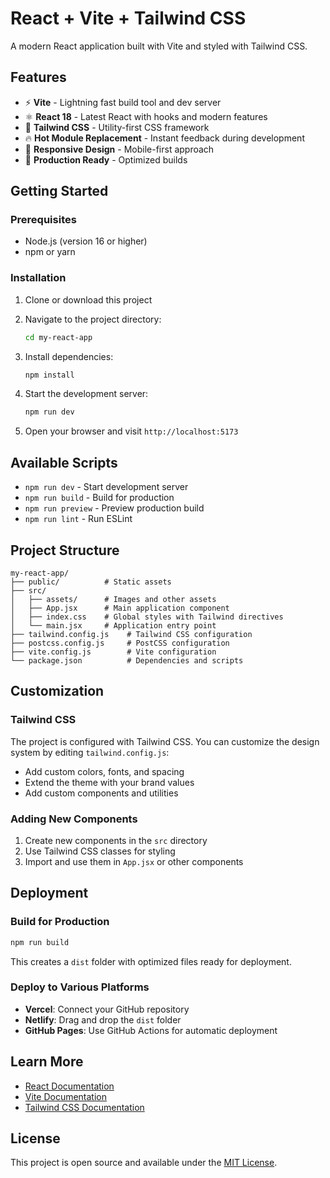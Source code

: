 # React + Vite + Tailwind CSS

A modern React application built with Vite and styled with Tailwind CSS.

## Features

- ⚡ **Vite** - Lightning fast build tool and dev server
- ⚛️ **React 18** - Latest React with hooks and modern features
- 🎨 **Tailwind CSS** - Utility-first CSS framework
- 🔥 **Hot Module Replacement** - Instant feedback during development
- 📱 **Responsive Design** - Mobile-first approach
- 🚀 **Production Ready** - Optimized builds

## Getting Started

### Prerequisites

- Node.js (version 16 or higher)
- npm or yarn

### Installation

1. Clone or download this project
2. Navigate to the project directory:
   ```bash
   cd my-react-app
   ```

3. Install dependencies:
   ```bash
   npm install
   ```

4. Start the development server:
   ```bash
   npm run dev
   ```

5. Open your browser and visit `http://localhost:5173`

## Available Scripts

- `npm run dev` - Start development server
- `npm run build` - Build for production
- `npm run preview` - Preview production build
- `npm run lint` - Run ESLint

## Project Structure

```
my-react-app/
├── public/          # Static assets
├── src/
│   ├── assets/      # Images and other assets
│   ├── App.jsx      # Main application component
│   ├── index.css    # Global styles with Tailwind directives
│   └── main.jsx     # Application entry point
├── tailwind.config.js    # Tailwind CSS configuration
├── postcss.config.js     # PostCSS configuration
├── vite.config.js        # Vite configuration
└── package.json          # Dependencies and scripts
```

## Customization

### Tailwind CSS

The project is configured with Tailwind CSS. You can customize the design system by editing `tailwind.config.js`:

- Add custom colors, fonts, and spacing
- Extend the theme with your brand values
- Add custom components and utilities

### Adding New Components

1. Create new components in the `src` directory
2. Use Tailwind CSS classes for styling
3. Import and use them in `App.jsx` or other components

## Deployment

### Build for Production

```bash
npm run build
```

This creates a `dist` folder with optimized files ready for deployment.

### Deploy to Various Platforms

- **Vercel**: Connect your GitHub repository
- **Netlify**: Drag and drop the `dist` folder
- **GitHub Pages**: Use GitHub Actions for automatic deployment

## Learn More

- [React Documentation](https://react.dev)
- [Vite Documentation](https://vitejs.dev)
- [Tailwind CSS Documentation](https://tailwindcss.com)

## License

This project is open source and available under the [MIT License](LICENSE).
